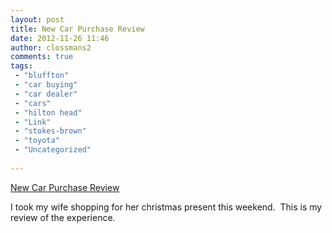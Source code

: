 ```yaml
---
layout: post
title: New Car Purchase Review
date: 2012-11-26 11:46
author: clossmans2
comments: true
tags: 
 - "bluffton"
 - "car buying"
 - "car dealer"
 - "cars"
 - "hilton head"
 - "Link"
 - "stokes-brown"
 - "toyota"
 - "Uncategorized"
 
---
```

<p><a href="http://www.yelp.com/biz/stokes-brown-toyota-scion-beaufort#hrid:7SXRSEfQ7xE5oy_f8et9sw" title="New Car Purchase Review">New Car Purchase Review</a></p><p>I took my wife shopping for her christmas present this weekend.  This is my review of the experience.</p>
